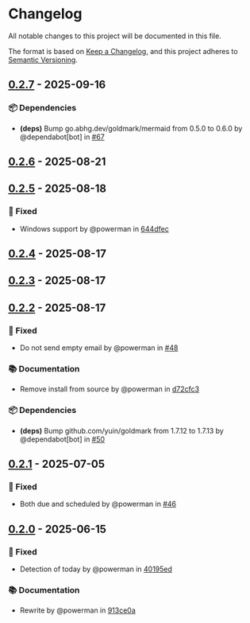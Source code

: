 # Changelog

All notable changes to this project will be documented in this file.

The format is based on [Keep a Changelog](https://keepachangelog.com/en/1.1.0/),
and this project adheres to [Semantic Versioning](https://semver.org/spec/v2.0.0.html).

## [0.2.7] - 2025-09-16

### 📦️ Dependencies

- **(deps)** Bump go.abhg.dev/goldmark/mermaid from 0.5.0 to 0.6.0 by @dependabot[bot] in [#67]

[0.2.7]: https://github.com/powerman/md-tasks-notify/compare/v0.2.6..v0.2.7
[#67]: https://github.com/powerman/md-tasks-notify/pull/67

## [0.2.6] - 2025-08-21

[0.2.6]: https://github.com/powerman/md-tasks-notify/compare/v0.2.5..v0.2.6

## [0.2.5] - 2025-08-18

### 🐛 Fixed

- Windows support by @powerman in [644dfec]

[0.2.5]: https://github.com/powerman/md-tasks-notify/compare/v0.2.4..v0.2.5
[644dfec]: https://github.com/powerman/md-tasks-notify/commit/644dfec2c60c325ca7e49bfbcca4ebdb429b0904

## [0.2.4] - 2025-08-17

[0.2.4]: https://github.com/powerman/md-tasks-notify/compare/v0.2.3..v0.2.4

## [0.2.3] - 2025-08-17

[0.2.3]: https://github.com/powerman/md-tasks-notify/compare/v0.2.2..v0.2.3

## [0.2.2] - 2025-08-17

### 🐛 Fixed

- Do not send empty email by @powerman in [#48]

### 📚 Documentation

- Remove install from source by @powerman in [d72cfc3]

### 📦️ Dependencies

- **(deps)** Bump github.com/yuin/goldmark from 1.7.12 to 1.7.13 by @dependabot[bot] in [#50]

[0.2.2]: https://github.com/powerman/md-tasks-notify/compare/v0.2.1..v0.2.2
[d72cfc3]: https://github.com/powerman/md-tasks-notify/commit/d72cfc348d0bfaa9e398af35a42e4e20a3e8bff8
[#48]: https://github.com/powerman/md-tasks-notify/pull/48
[#50]: https://github.com/powerman/md-tasks-notify/pull/50

## [0.2.1] - 2025-07-05

### 🐛 Fixed

- Both due and scheduled by @powerman in [#46]

[0.2.1]: https://github.com/powerman/md-tasks-notify/compare/v0.2.0..v0.2.1
[#46]: https://github.com/powerman/md-tasks-notify/pull/46

## [0.2.0] - 2025-06-15

### 🐛 Fixed

- Detection of today by @powerman in [40195ed]

### 📚 Documentation

- Rewrite by @powerman in [913ce0a]

[0.2.0]: https://github.com/powerman/md-tasks-notify/compare/%40%7B10year%7D..v0.2.0
[40195ed]: https://github.com/powerman/md-tasks-notify/commit/40195ed9708676ef27d517db21152537b37d462b
[913ce0a]: https://github.com/powerman/md-tasks-notify/commit/913ce0a1b1944a3886e1de6822a352b22f852662

<!-- generated by git-cliff -->
